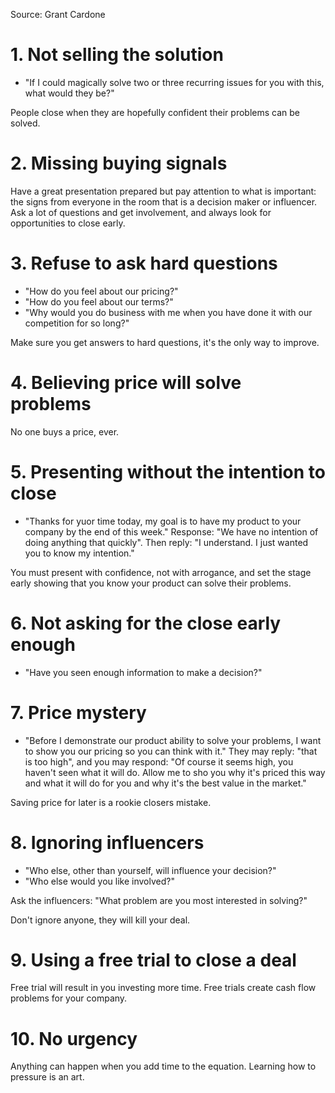 
Source: Grant Cardone

# 1. Not selling the solution

- "If I could magically solve two or three recurring issues for you with this,
  what would they be?"

People close when they are hopefully confident their problems can be solved.

# 2. Missing buying signals

Have a great presentation prepared but pay attention to what is important: the
signs from everyone in the room that is a decision maker or influencer. Ask a
lot of questions and get involvement, and always look for opportunities to close
early.

# 3. Refuse to ask hard questions

- "How do you feel about our pricing?"
- "How do you feel about our terms?"
- "Why would you do business with me when you have done it with our competition
  for so long?"

Make sure you get answers to hard questions, it's the only way to improve.

# 4. Believing price will solve problems

No one buys a price, ever.

# 5. Presenting without the intention to close

- "Thanks for yuor time today, my goal is to have my product to your company by
  the end of this week." Response: "We have no intention of doing anything that
  quickly". Then reply: "I understand. I just wanted you to know my intention."

You must present with confidence, not with arrogance, and set the stage early
showing that you know your product can solve their problems.

# 6. Not asking for the close early enough

- "Have you seen enough information to make a decision?"

# 7. Price mystery

- "Before I demonstrate our product ability to solve your problems, I want to
  show you our pricing so you can think with it." They may reply: "that is too
  high", and you may respond: "Of course it seems high, you haven't seen what it
  will do. Allow me to sho you why it's priced this way and what it will do for
  you and why it's the best value in the market."

Saving price for later is a rookie closers mistake.

# 8. Ignoring influencers

- "Who else, other than yourself, will influence your decision?"
- "Who else would you like involved?"

Ask the influencers: "What problem are you most interested in solving?"

Don't ignore anyone, they will kill your deal.

# 9. Using a free trial to close a deal

Free trial will result in you investing more time.
Free trials create cash flow problems for your company.

# 10. No urgency

Anything can happen when you add time to the equation.
Learning how to pressure is an art.
